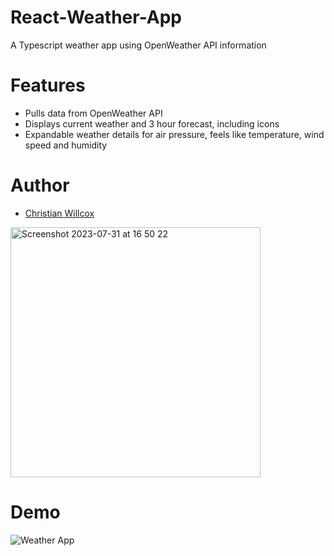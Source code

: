 # React-Weather-App
A Typescript weather app using OpenWeather API information

# Features
- Pulls data from OpenWeather API
- Displays current weather and 3 hour forecast, including icons
- Expandable weather details for air pressure, feels like temperature, wind speed and humidity

# Author
- [Christian Willcox](https://github.com/lastcastleofbowser)
  
<img width="400" alt="Screenshot 2023-07-31 at 16 50 22" src="https://github.com/lastcastleofbowser/React-Weather-App/assets/123087687/1ee56fb5-967e-419e-b0be-9b2e2d305923">

# Demo
![Weather App](https://github.com/lastcastleofbowser/React-Weather-App/assets/123087687/bb20b8fc-b1c3-4f85-86d5-159ea436ee6f)


